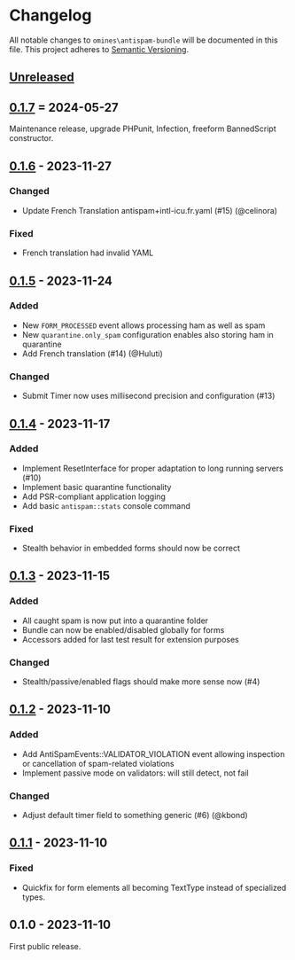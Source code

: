 # Changelog
All notable changes to `omines\antispam-bundle` will be documented in this file.
This project adheres to [Semantic Versioning](http://semver.org/).

## [Unreleased]

## [0.1.7] = 2024-05-27

Maintenance release, upgrade PHPunit, Infection, freeform BannedScript constructor. 

## [0.1.6] - 2023-11-27
### Changed
 - Update French Translation antispam+intl-icu.fr.yaml (#15) (@celinora)

### Fixed
 - French translation had invalid YAML

## [0.1.5] - 2023-11-24
### Added
 - New `FORM_PROCESSED` event allows processing ham as well as spam
 - New `quarantine.only_spam` configuration enables also storing ham in quarantine
 - Add French translation (#14) (@Huluti)

### Changed
 - Submit Timer now uses millisecond precision and configuration (#13)

## [0.1.4] - 2023-11-17
### Added
 - Implement ResetInterface for proper adaptation to long running servers (#10)
 - Implement basic quarantine functionality
 - Add PSR-compliant application logging
 - Add basic `antispam::stats` console command

### Fixed
 - Stealth behavior in embedded forms should now be correct

## [0.1.3] - 2023-11-15
### Added
 - All caught spam is now put into a quarantine folder
 - Bundle can now be enabled/disabled globally for forms
 - Accessors added for last test result for extension purposes

### Changed
 - Stealth/passive/enabled flags should make more sense now (#4)

## [0.1.2] - 2023-11-10
### Added
 - Add AntiSpamEvents::VALIDATOR_VIOLATION event allowing inspection or cancellation of
   spam-related violations
 - Implement passive mode on validators: will still detect, not fail

### Changed
 - Adjust default timer field to something generic (#6) (@kbond)

## [0.1.1] - 2023-11-10
### Fixed
- Quickfix for form elements all becoming TextType instead of specialized types.

## 0.1.0 - 2023-11-10
First public release.

[Unreleased]: https://github.com/omines/antispam-bundle/compare/0.1.7...master
[0.1.7]: https://github.com/omines/antispam-bundle/compare/0.1.6...0.1.7
[0.1.6]: https://github.com/omines/antispam-bundle/compare/0.1.5...0.1.6
[0.1.5]: https://github.com/omines/antispam-bundle/compare/0.1.4...0.1.5
[0.1.4]: https://github.com/omines/antispam-bundle/compare/0.1.3...0.1.4
[0.1.3]: https://github.com/omines/antispam-bundle/compare/0.1.2...0.1.3
[0.1.2]: https://github.com/omines/antispam-bundle/compare/0.1.1...0.1.2
[0.1.1]: https://github.com/omines/antispam-bundle/compare/0.1.0...0.1.1

